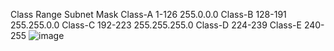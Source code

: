 Class	Range	Subnet Mask
Class-A	1-126	255.0.0.0
Class-B	128-191	255.255.0.0
Class-C	192-223	255.255.255.0
Class-D	224-239	
Class-E	240-255	
![image](https://github.com/user-attachments/assets/e9b2ad57-7889-466a-bf73-8f33186da358)

